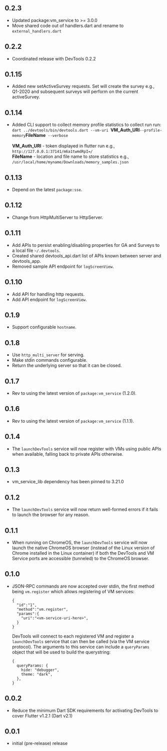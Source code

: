 ## 0.2.3
- Updated package:vm_service to >= 3.0.0
- Move shared code out of handlers.dart and rename to `external_handlers.dart`

## 0.2.2
- Coordinated release with DevTools 0.2.2

## 0.1.15
- Added new setActiveSurvey requests.  Set will create the survey e.g., Q1-2020 and subsequent surveys will perform on the current activeSurvey.

## 0.1.14
- Added CLI support to collect memory profile statistics to collect run run:</br>
`dart ../devtools/bin/devtools.dart --vm-uri `**VM_Auth_URI**` --profile-memory `**FileName**` --verbose`</br></br>
**VM_Auth_URI** \- token displayed in flutter run e.g., `http://127.0.0.1:37141/m6a1twmdRpI=/`</br>**FileName** \- location and file name to store statistics e.g., `/usr/local/home/myname/Downloads/memory_samples.json`

## 0.1.13
- Depend on the latest `package:sse`.

## 0.1.12
- Change from HttpMultiServer to HttpServer.

## 0.1.11
- Add APIs to persist enabling/disabling properties for GA and Surveys to a local file `~/.devtools`.
- Created shared devtools_api.dart list of APIs known between server and devtools_app.
- Removed sample API endpoint for `logScreenView`.

## 0.1.10
- Add API for handling http requests.
- Add API endpoint for `logScreenView`.

## 0.1.9

- Support configurable `hostname`.

## 0.1.8

- Use `http_multi_server` for serving.
- Make stdin commands configurable.
- Return the underlying server so that it can be closed.

## 0.1.7

- Rev to using the latest version of `package:vm_service` (1.2.0).

## 0.1.6

- Rev to using the latest version of `package:vm_service` (1.1.1).

## 0.1.4
- The `launchDevTools` service will now register with VMs using public APIs when available, falling back to private APIs otherwise.

## 0.1.3
- vm_service_lib dependency has been pinned to 3.21.0

## 0.1.2
- The `launchDevTools` service will now return well-formed errors if it fails to
  launch the browser for any reason.

## 0.1.1
- When running on ChromeOS, the `launchDevTools` service will now launch the native
  ChromeOS browser (instead of the Linux version of Chrome installed in the Linux
  container) if both the DevTools and VM Service ports are accessible (tunneled)
  to the ChromeOS browser.

## 0.1.0
- JSON-RPC commands are now accepted over stdin, the first method being `vm.register` which allows registering of VM services:
  ```
  {
    "id":"1",
    "method":"vm.register",
    "params":{
      "uri":"<vm-service-uri-here>",
    }
  }
  ```
  DevTools will connect to each registered VM and register a `launchDevTools` service that can then be called (via the VM service protocol). The arguments to this service can include a `queryParams` object that will be used to build the querystring:
  ```
  {
    queryParams: {
      hide: "debugger",
      theme: "dark",
    },
  }
  ```

## 0.0.2
* Reduce the minimum Dart SDK requirements for activating DevTools to cover Flutter v1.2.1 (Dart v2.1)

## 0.0.1
- initial (pre-release) release
